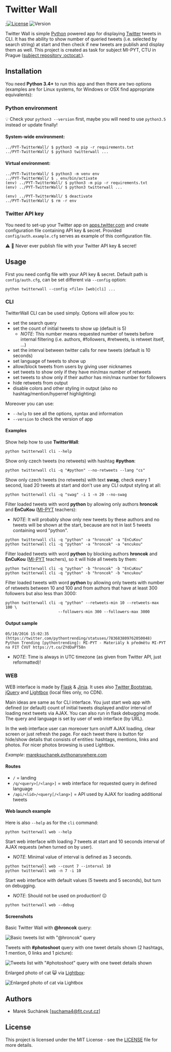 # Twitter Wall

;[![License](https://img.shields.io/badge/license-MIT-blue.svg)](LICENSE) 
![Version](https://img.shields.io/badge/release-v0.2-orange.svg)


Twitter Wall is simple [Python](https://www.python.org) powered app for 
displaying [Twitter](https://twitter.com) tweets in CLI. It has the ability 
to show number of queried tweets (i.e. selected by search string) at start 
and then check if new tweets are publish and display them as well. This 
project is created as task for subject MI-PYT, CTU in Prague 
([subject repository :octocat:](https://github.com/cvut/MI-PYT)). 

## Installation

You need **Python 3.4+** to run this app and then there are two options
(examples are for Linux systems, for Windows or OSX find appropriate 
equivalents):

### Python environment

:bulb: Check your `python3 --version` first, maybe you will need to use
`python3.5` instead or update finally!

#### System-wide environment:

```
../PYT-TwitterWall/ $ python3 -m pip -r requirements.txt
../PYT-TwitterWall/ $ python3 twitterwall ...
```

#### Virtual environment:

```
../PYT-TwitterWall/ $ python3 -m venv env
../PYT-TwitterWall/ $ . env/bin/activate
(env) ../PYT-TwitterWall/ $ python3 -m pip -r requirements.txt
(env) ../PYT-TwitterWall/ $ python3 twitterwall ...

(env) ../PYT-TwitterWall/ $ deactivate
../PYT-TwitterWall/ $ rm -r env
```

### Twitter API key

You need to set-up your Twitter app on [apps.twitter.com](https://apps.twitter.com/) 
and create configuration file containing API key & secret. Provided 
`config/auth.example.cfg` serves as example of this configuration file. 

:warning: :closed_lock_with_key: Never ever publish file with your Twitter 
API key & secret! 


## Usage

First you need config file with your API key & secret. Default path is `config/auth.cfg`, 
can be set different via `--config` option:

```
python twitterwall --config <file> [web|cli] ...
```

### CLI

TwitterWall CLI can be used simply. Options will allow you to:

* set the search query
* set the count of initial tweets to show up (default is 5)
  * _NOTE_: This number means requested number of tweets before internal filtering (i.e.
authors, #followers, #retweets, is retweet itself, ...)
* set the interval between twitter calls for new tweets (default is 10 seconds)
* set language of tweets to show up
* allow/block tweets from users by giving user nicknames
* set tweets to show only if they have min/max number of retweets
* set tweets to show only if their author has min/max number for followers
* hide retweets from output
* disable colors and other styling in output (also no hashtag/mention/hyperref highlighting)

Moreover you can use:

* `--help` to see all the options, syntax and information
* `--version` to check the version of app

#### Examples

Show help how to use **TwitterWall**:

```
python twitterwall cli --help
```

Show only czech tweets (no retweets) with hashtag **#python**:

```
python twitterwall cli -q "#python" --no-retweets --lang "cs"
```

Show only czech tweets (no retweets) with text **swag**, 
check every 1 second, load 20 tweets at start and don't use any 
CLI output styling at all:

```
python twitterwall cli -q "swag" -i 1 -n 20 --no-swag
```

Filter loaded tweets with word **python** by allowing only authors **hroncok** 
and **EnCuKou** ([MI-PYT](https://github.com/cvut/MI-PYT) teachers):

* _NOTE_: It will probably show only new tweets by these authors and no tweets 
will be shown at the start, because are not in last 5 tweets containing word "python".

```
python twitterwall cli -q "python" -a "hroncok" -a "EnCuKou"
python twitterwall cli -q "python" -a "hroncok" -a "encukou"
```

Filter loaded tweets with word **python** by blocking authors **hroncok** 
and **EnCuKou** ([MI-PYT](https://github.com/cvut/MI-PYT) teachers), so it
will hide all tweets by them:

```
python twitterwall cli -q "python" -b "hroncok" -b "EnCuKou"
python twitterwall cli -q "python" -b "hroncok" -b "encukou"
```

Filter loaded tweets with word **python** by allowing only tweets with 
number of retweets between 10 and 100 and from authors that have at least
300 followers but also less than 3000:

```
python twitterwall cli -q "python" --retweets-min 10 --retweets-max 100 \
                       --followers-min 300 --followers-max 3000
```

#### Output sample

```
05/10/2016 15:02:35 (https://twitter.com/pythontrending/statuses/783683809762050048)
Python Trending [pythontrending]: MI-PYT - Materiály k předmětu MI-PYT na FIT ČVUT https://t.co/ZYdDaPT58n
```

  * _NOTE_: Time is always in UTC timezone (as given from Twitter API, just reformatted)!
  
### WEB

WEB interface is made by [Flask](http://flask.pocoo.org) & [Jinja](http://jinja.pocoo.org). 
It uses also [Twitter Bootstrap](http://getbootstrap.com), [jQuery](https://jquery.com)
and [Lightbox](http://lokeshdhakar.com/projects/lightbox2/) (local files only, no CDN).

Main ideas are same as for CLI interface. You just start web app with defined 
(or default) count of initial tweets displayed and/or interval of loading next
tweets via AJAX. You can also run in flask debugging mode. The query and language
is set by user of web interface (by URL). 

In the web interface user can moreover turn on/off AJAX loading, clear screen or 
just refresh the page. For each tweet there is button for hide/show details that
consists of entities: hashtags, mentions, links and photos. For nicer photos browsing
is used Lightbox.

_Example_: [mareksuchanek.pythonanywhere.com](http://mareksuchanek.pythonanywhere.com/)

#### Routes

  * `/` = landing
  * `/q/<query>[/<lang>]` = web interface for requested query in defined language
  * `/api/<lid>/<query[/<lang>]` = API used by AJAX for loading additional tweets

#### Web launch example

Here is also `--help` as for the `cli` command: 

```
python twitterwall web --help
```

Start web interface with loading 7 tweets at start and 10 seconds interval of AJAX requests (when turned on by user). 

  * _NOTE_: Minimal value of interval is defined as 3 seconds.
  
```
python twitterwall web --count 7 --interval 10
python twitterwall web -n 7 -i 10
```

Start web interface with default values (5 tweets and 5 seconds), but turn on debugging.

  * _NOTE_: Should not be used on production! :confounded:

```
python twitterwall web --debug
```

#### Screenshots

Basic Twitter Wall with **@hroncok** query:

![Basic tweets list with "@hroncok" query](http://marsu.9e.cz/github/twitterwall-basic.png)

Tweets with **#photoshoot** query with one tweet details shown (2 hashtags, 1 mention, 0 links and 1 picture):

![Tweets list with "#photoshoot" query with one tweet details shown ](http://marsu.9e.cz/github/twitterwall-details.png)

Enlarged photo of cat :smiley_cat: via [Lightbox](http://lokeshdhakar.com/projects/lightbox2/):

![Enlarged photo of cat via Lightbox](http://marsu.9e.cz/github/twitterwall-lightbox.png)

## Authors

*  Marek Suchánek [[suchama4@fit.cvut.cz](mailto:suchama4@fit.cvut.cz)]

## License

This project is licensed under the MIT License - see the [LICENSE](LICENSE) 
file for more details.

